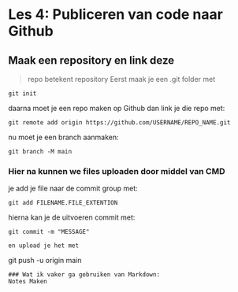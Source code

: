 # Les 4: Publiceren van code naar Github
## Maak een repository en link deze
>repo betekent repository
Eerst maak je een .git folder met 
```
git init
```
daarna moet je een repo maken op Github
dan link je die repo met:
```
git remote add origin https://github.com/USERNAME/REPO_NAME.git
```
nu moet je een branch aanmaken:
```
git branch -M main
```
### Hier na kunnen we files uploaden door middel van CMD
je add je file naar de commit group met:
```
git add FILENAME.FILE_EXTENTION
```
hierna kan je de uitvoeren commit met:
```
git commit -m "MESSAGE"

en upload je het met 
```
git push -u origin main
```
### Wat ik vaker ga gebruiken van Markdown:
Notes Maken 
